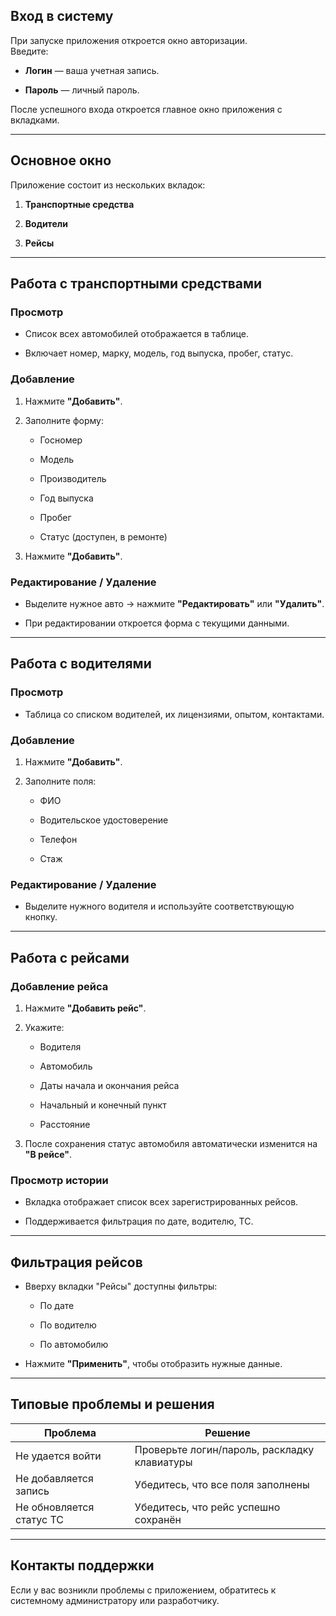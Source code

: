 ##  Вход в систему

При запуске приложения откроется окно авторизации.  
Введите:

- **Логин** — ваша учетная запись.
    
- **Пароль** — личный пароль.
    

После успешного входа откроется главное окно приложения с вкладками.

---

##  Основное окно

Приложение состоит из нескольких вкладок:

1. **Транспортные средства**
    
2. **Водители**
    
3. **Рейсы**
    

---

##  Работа с транспортными средствами

### Просмотр

- Список всех автомобилей отображается в таблице.
    
- Включает номер, марку, модель, год выпуска, пробег, статус.
    

### Добавление

1. Нажмите **"Добавить"**.
    
2. Заполните форму:
    
    - Госномер
        
    - Модель
        
    - Производитель
        
    - Год выпуска
        
    - Пробег
        
    - Статус (доступен, в ремонте)
        
3. Нажмите **"Добавить"**.
    

### Редактирование / Удаление

- Выделите нужное авто → нажмите **"Редактировать"** или **"Удалить"**.
    
- При редактировании откроется форма с текущими данными.
    

---

##  Работа с водителями

### Просмотр

- Таблица со списком водителей, их лицензиями, опытом, контактами.
    

### Добавление

1. Нажмите **"Добавить"**.
    
2. Заполните поля:
    
    - ФИО
        
    - Водительское удостоверение
        
    - Телефон
        
    - Стаж
        

### Редактирование / Удаление

- Выделите нужного водителя и используйте соответствующую кнопку.
    

---

##  Работа с рейсами

### Добавление рейса

1. Нажмите **"Добавить рейс"**.
    
2. Укажите:
    
    - Водителя
        
    - Автомобиль
        
    - Даты начала и окончания рейса
        
    - Начальный и конечный пункт
        
    - Расстояние
        
3. После сохранения статус автомобиля автоматически изменится на **"В рейсе"**.
    

### Просмотр истории

- Вкладка отображает список всех зарегистрированных рейсов.
    
- Поддерживается фильтрация по дате, водителю, ТС.
    

---

##  Фильтрация рейсов

- Вверху вкладки "Рейсы" доступны фильтры:
    
    - По дате
        
    - По водителю
        
    - По автомобилю
        
- Нажмите **"Применить"**, чтобы отобразить нужные данные.
    

---

##  Типовые проблемы и решения

|Проблема|Решение|
|---|---|
|Не удается войти|Проверьте логин/пароль, раскладку клавиатуры|
|Не добавляется запись|Убедитесь, что все поля заполнены|
|Не обновляется статус ТС|Убедитесь, что рейс успешно сохранён|

---

##  Контакты поддержки

Если у вас возникли проблемы с приложением, обратитесь к системному администратору или разработчику.